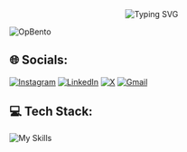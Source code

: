 <div align="center">
  <img
    src="https://readme-typing-svg.herokuapp.com?font=Poppins&weight=800&size=36&duration=2500&pause=500&color=FF0000&center=true&multiline=false&repeat=false&width=640&height=90&lines=Namaste🙏🏻,+I'm+Ankur!"
    alt="Typing SVG"
  />
</div>
   
![OpBento](https://firebasestorage.googleapis.com/v0/b/smartkaksha-fe32c.appspot.com/o/opbento%2Fankur-ctrl-z58823.png?alt=media)

## 🌐 Socials:
[![Instagram](https://skillicons.dev/icons?i=instagram&size=30)](https://www.instagram.com/__ankur01__/)
[![LinkedIn](https://skillicons.dev/icons?i=linkedin&size=30)](https://www.linkedin.com/in/ankur-sharma-3a6037226/)
[![X](https://skillicons.dev/icons?i=twitter&size=30)](https://x.com/__ankur01__)
[![Gmail](https://skillicons.dev/icons?i=gmail&size=30)](mailto:ankur143513@gmail.com)

## 💻 Tech Stack:
![My Skills](https://skillicons.dev/icons?i=cpp,css,html,java,js,python,ts,cloudflare,vercel,netlify,bun,bootstrap,next,nodejs,react,redux,tailwind,wordpress,nginx,mongodb,postgres,mysql,prisma,git,github,githubactions,docker,notion,postman,figma,vite,express,rollup,contextapi,socketio,strapi)





</br>

##
<!-- <picture>
  <source media="(prefers-color-scheme: dark)" srcset="https://raw.githubusercontent.com/ankur1435/ankur1435/output/github-snake-dark.svg" />
  <source media="(prefers-color-scheme: light)" srcset="https://raw.githubusercontent.com/ankur1435/ankur1435/output/github-snake.svg" />
  <img alt="github-snake" src="https://raw.githubusercontent.com/tobiasmeyhoefer/tobiasmeyhoefer/output/github-snake.svg" />
</picture> -->



